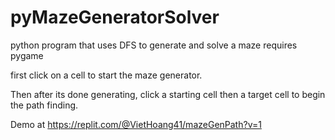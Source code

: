 # pyMazeGeneratorSolver
python program that uses DFS to generate and solve a maze
requires pygame

first click on a cell to start the maze generator.

Then after its done generating, click a starting cell then a target cell to begin the path finding.

Demo at https://replit.com/@VietHoang41/mazeGenPath?v=1
